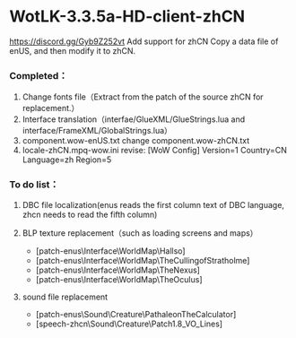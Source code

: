# WotLK-3.3.5a-HD-client-zhCN
https://discord.gg/Gyb9Z252vt Add support for zhCN
Copy a data file of enUS, and then modify it to zhCN.


### Completed：
  1) Change fonts file（Extract from the patch of the source zhCN for replacement.）
  2) Interface translation（interfae/GlueXML/GlueStrings.lua and interface/FrameXML/GlobalStrings.lua）
  3) component.wow-enUS.txt change component.wow-zhCN.txt
  4) locale-zhCN.mpq-wow.ini revise:
      [WoW Config]
      Version=1
      Country=CN
      Language=zh
      Region=5
  
### To do list：
  1) DBC file localization(enus reads the first column text of DBC language, zhcn needs to read the fifth column)
  2) BLP texture replacement（such as loading screens and maps）
     - [patch-enus\Interface\WorldMap\Hallso]
     - [patch-enus\Interface\WorldMap\TheCullingofStratholme]
     - [patch-enus\Interface\WorldMap\TheNexus]
     - [patch-enus\Interface\WorldMap\TheOculus]

  4) sound file replacement
     - [patch-enus\Sound\Creature\PathaleonTheCalculator]
     - [speech-zhcn\Sound\Creature\Patch1.8_VO_Lines]

